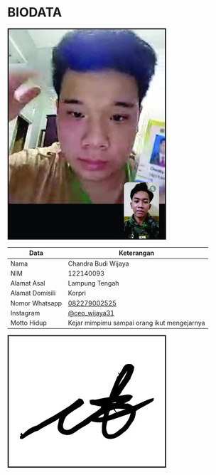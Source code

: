 # BIODATA

![Foto](093_foto.jpg)

| Data            | Keterangan |
| --------------- | ------------- |
| Nama            | Chandra Budi Wijaya |
| NIM             | 122140093 |
| Alamat Asal     | Lampung Tengah |
| Alamat Domisili | Korpri |
| Nomor Whatsapp  | [082279002525](https://wa.me/+6282279002525) |
| Instagram       | [@ceo_wijaya31](https://instagram.com/ceo_wijaya31) |
| Motto Hidup     | Kejar mimpimu sampai orang ikut mengejarnya |

![TTD](093_ttd.jpg)
